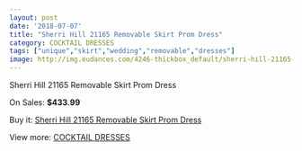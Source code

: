 ```yaml
---
layout: post
date: '2018-07-07'
title: "Sherri Hill 21165 Removable Skirt Prom Dress"
category: COCKTAIL DRESSES
tags: ["unique","skirt","wedding","removable","dresses"]
image: http://img.eudances.com/4246-thickbox_default/sherri-hill-21165-removable-skirt-prom-dress.jpg
---
```

Sherri Hill 21165 Removable Skirt Prom Dress

On Sales: **$433.99**
<a href="https://www.eudances.com/en/cocktail-dresses/1413-sherri-hill-21165-removable-skirt-prom-dress.html"><amp-img layout="responsive" width="600" height="600" src="//img.eudances.com/4246-thickbox_default/sherri-hill-21165-removable-skirt-prom-dress.jpg" alt="Sherri Hill 21165 Removable Skirt Prom Dress 0" /></a>
<a href="https://www.eudances.com/en/cocktail-dresses/1413-sherri-hill-21165-removable-skirt-prom-dress.html"><amp-img layout="responsive" width="600" height="600" src="//img.eudances.com/4251-thickbox_default/sherri-hill-21165-removable-skirt-prom-dress.jpg" alt="Sherri Hill 21165 Removable Skirt Prom Dress 1" /></a>
<a href="https://www.eudances.com/en/cocktail-dresses/1413-sherri-hill-21165-removable-skirt-prom-dress.html"><amp-img layout="responsive" width="600" height="600" src="//img.eudances.com/4250-thickbox_default/sherri-hill-21165-removable-skirt-prom-dress.jpg" alt="Sherri Hill 21165 Removable Skirt Prom Dress 2" /></a>
<a href="https://www.eudances.com/en/cocktail-dresses/1413-sherri-hill-21165-removable-skirt-prom-dress.html"><amp-img layout="responsive" width="600" height="600" src="//img.eudances.com/4249-thickbox_default/sherri-hill-21165-removable-skirt-prom-dress.jpg" alt="Sherri Hill 21165 Removable Skirt Prom Dress 3" /></a>
<a href="https://www.eudances.com/en/cocktail-dresses/1413-sherri-hill-21165-removable-skirt-prom-dress.html"><amp-img layout="responsive" width="600" height="600" src="//img.eudances.com/4248-thickbox_default/sherri-hill-21165-removable-skirt-prom-dress.jpg" alt="Sherri Hill 21165 Removable Skirt Prom Dress 4" /></a>
<a href="https://www.eudances.com/en/cocktail-dresses/1413-sherri-hill-21165-removable-skirt-prom-dress.html"><amp-img layout="responsive" width="600" height="600" src="//img.eudances.com/4247-thickbox_default/sherri-hill-21165-removable-skirt-prom-dress.jpg" alt="Sherri Hill 21165 Removable Skirt Prom Dress 5" /></a>

Buy it: [Sherri Hill 21165 Removable Skirt Prom Dress](https://www.eudances.com/en/cocktail-dresses/1413-sherri-hill-21165-removable-skirt-prom-dress.html "Sherri Hill 21165 Removable Skirt Prom Dress")

View more: [COCKTAIL DRESSES](https://www.eudances.com/en/14-cocktail-dresses "COCKTAIL DRESSES")